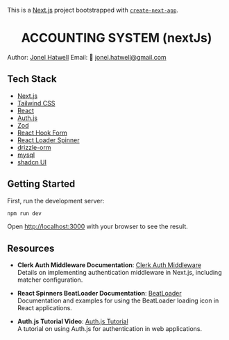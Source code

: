 This is a [Next.js](https://nextjs.org) project bootstrapped with [`create-next-app`](https://nextjs.org/docs/app/api-reference/cli/create-next-app).

# <center>ACCOUNTING SYSTEM (nextJs)</center>

Author: [Jonel Hatwell](https://www.linkedin.com/in/jonel-hatwell/)
Email: 📧 jonel.hatwell@gmail.com

## Tech Stack

- [Next.js](https://nextjs.org/)
- [Tailwind CSS](https://tailwindcss.com/)
- [React](https://reactjs.org/)
- [Auth.js](https://authjs.dev/)
- [Zod](https://github.com/colinhacks/zod)
- [React Hook Form](https://react-hook-form.com/)
- [React Loader Spinner](https://www.davidhu.io/react-spinners/)
- [drizzle-orm](https://github.com/drizzle-team/drizzle-orm)
- [mysql](https://www.mysql.com/)
- [shadcn UI](https://ui.shadcn.com/)
  
## Getting Started

First, run the development server:

```bash
npm run dev
```

Open [http://localhost:3000](http://localhost:3000) with your browser to see the result.


## Resources

- **Clerk Auth Middleware Documentation**: [Clerk Auth Middleware](https://clerk.com/docs/references/nextjs/auth-middleware)  
  Details on implementing authentication middleware in Next.js, including matcher configuration.

- **React Spinners BeatLoader Documentation**: [BeatLoader](https://www.davidhu.io/react-spinners/storybook/?path=/docs/beatloader--docs)  
  Documentation and examples for using the BeatLoader loading icon in React applications.

- **Auth.js Tutorial Video**: [Auth.js Tutorial](https://www.youtube.com/watch?v=1MTyCvS05V4&t=12501s)  
  A tutorial on using Auth.js for authentication in web applications.
